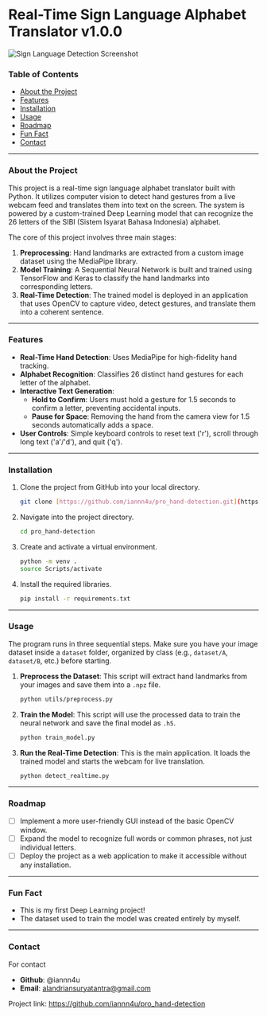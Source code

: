 # Real-Time Sign Language Alphabet Translator v1.0.0

![Sign Language Detection Screenshot](path/to/your/preview.png)

### Table of Contents

- [About the Project](#about-the-project)
- [Features](#features)
- [Installation](#installation)
- [Usage](#usage)
- [Roadmap](#roadmap)
- [Fun Fact](#fun-fact)
- [Contact](#contact)

---

### About the Project

This project is a real-time sign language alphabet translator built with Python. It utilizes computer vision to detect hand gestures from a live webcam feed and translates them into text on the screen. The system is powered by a custom-trained Deep Learning model that can recognize the 26 letters of the SIBI (Sistem Isyarat Bahasa Indonesia) alphabet.

The core of this project involves three main stages:
1.  **Preprocessing**: Hand landmarks are extracted from a custom image dataset using the MediaPipe library.
2.  **Model Training**: A Sequential Neural Network is built and trained using TensorFlow and Keras to classify the hand landmarks into corresponding letters.
3.  **Real-Time Detection**: The trained model is deployed in an application that uses OpenCV to capture video, detect gestures, and translate them into a coherent sentence.

---

### Features

-   **Real-Time Hand Detection**: Uses MediaPipe for high-fidelity hand tracking.
-   **Alphabet Recognition**: Classifies 26 distinct hand gestures for each letter of the alphabet.
-   **Interactive Text Generation**:
    -   **Hold to Confirm**: Users must hold a gesture for 1.5 seconds to confirm a letter, preventing accidental inputs.
    -   **Pause for Space**: Removing the hand from the camera view for 1.5 seconds automatically adds a space.
-   **User Controls**: Simple keyboard controls to reset text ('r'), scroll through long text ('a'/'d'), and quit ('q').

---

### Installation

1.  Clone the project from GitHub into your local directory.
    ```bash
    git clone [https://github.com/iannn4u/pro_hand-detection.git](https://github.com/iannn4u/pro_hand-detection.git)
    ```
2.  Navigate into the project directory.
    ```bash
    cd pro_hand-detection
    ```
3.  Create and activate a virtual environment.
    ```bash
    python -m venv .
    source Scripts/activate
    ```
4.  Install the required libraries.
    ```bash
    pip install -r requirements.txt
    ```

---

### Usage

The program runs in three sequential steps. Make sure you have your image dataset inside a `dataset` folder, organized by class (e.g., `dataset/A`, `dataset/B`, etc.) before starting.

1.  **Preprocess the Dataset**: This script will extract hand landmarks from your images and save them into a `.npz` file.
    ```bash
    python utils/preprocess.py
    ```
2.  **Train the Model**: This script will use the processed data to train the neural network and save the final model as `.h5`.
    ```bash
    python train_model.py
    ```
3.  **Run the Real-Time Detection**: This is the main application. It loads the trained model and starts the webcam for live translation.
    ```bash
    python detect_realtime.py
    ```

---

### Roadmap

-   [ ] Implement a more user-friendly GUI instead of the basic OpenCV window.
-   [ ] Expand the model to recognize full words or common phrases, not just individual letters.
-   [ ] Deploy the project as a web application to make it accessible without any installation.

---

### Fun Fact

-   This is my first Deep Learning project!
-   The dataset used to train the model was created entirely by myself.

---

### Contact

For contact

-   **Github**: @iannn4u
-   **Email**: alandriansuryatantra@gmail.com

Project link: https://github.com/iannn4u/pro_hand-detection
